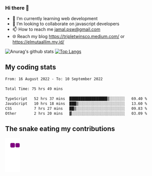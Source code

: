 ### Hi there 👋

<!--
**padepokanpenguin/padepokanpenguin** is a ✨ _special_ ✨ repository because its `README.md` (this file) appears on your GitHub profile.
-->

- 🌱 I’m currently learning  web development
- 👯 I’m looking to collaborate on javascript developers
- 📫 How to reach me jamal.psw@gmail.com
- 🌐 Reach my blog https://tripletwinsco.medium.com/ or https://elmutaallim.my.id/

![Anurag's github stats](https://github-readme-stats.vercel.app/api?username=padepokanpenguin&count_private=true&disable_animations=false&show_icons=true&theme=default)
[![Top Langs](https://github-readme-stats.vercel.app/api/top-langs/?username=padepokanpenguin&theme=default&layout=compact)](https://github.com/padepokanpenguin)

## My coding stats

<!--START_SECTION:waka-->

```text
From: 16 August 2022 - To: 10 September 2022

Total Time: 75 hrs 49 mins

TypeScript   52 hrs 37 mins  █████████████████▒░░░░░░░   69.40 %
JavaScript   10 hrs 18 mins  ███▒░░░░░░░░░░░░░░░░░░░░░   13.60 %
CSS          7 hrs 27 mins   ██▒░░░░░░░░░░░░░░░░░░░░░░   09.83 %
Other        2 hrs 20 mins   ▓░░░░░░░░░░░░░░░░░░░░░░░░   03.09 %
```

<!--END_SECTION:waka-->


## The snake eating my contributions
![snake gif](https://github.com/padepokanpenguin/padepokanpenguin/blob/output/github-contribution-grid-snake.gif)
